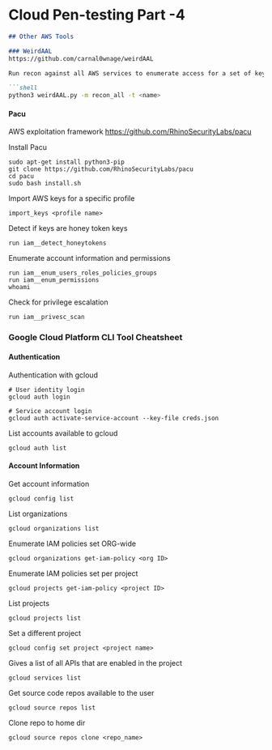 # Cloud Pen-testing Part -4

````markdown
## Other AWS Tools

### WeirdAAL
https://github.com/carnal0wnage/weirdAAL

Run recon against all AWS services to enumerate access for a set of keys

```shell
python3 weirdAAL.py -m recon_all -t <name>
````

#### Pacu

AWS exploitation framework https://github.com/RhinoSecurityLabs/pacu

Install Pacu

```shell
sudo apt-get install python3-pip
git clone https://github.com/RhinoSecurityLabs/pacu
cd pacu
sudo bash install.sh
```

Import AWS keys for a specific profile

```shell
import_keys <profile name>
```

Detect if keys are honey token keys

```shell
run iam__detect_honeytokens
```

Enumerate account information and permissions

```shell
run iam__enum_users_roles_policies_groups
run iam__enum_permissions
whoami
```

Check for privilege escalation

```shell
run iam__privesc_scan
```

### Google Cloud Platform CLI Tool Cheatsheet

#### Authentication

Authentication with gcloud

```shell
# User identity login
gcloud auth login

# Service account login
gcloud auth activate-service-account --key-file creds.json
```

List accounts available to gcloud

```shell
gcloud auth list
```

#### Account Information

Get account information

```shell
gcloud config list
```

List organizations

```shell
gcloud organizations list
```

Enumerate IAM policies set ORG-wide

```shell
gcloud organizations get-iam-policy <org ID>
```

Enumerate IAM policies set per project

```shell
gcloud projects get-iam-policy <project ID>
```

List projects

```shell
gcloud projects list
```

Set a different project

```shell
gcloud config set project <project name>
```

Gives a list of all APIs that are enabled in the project

```shell
gcloud services list
```

Get source code repos available to the user

```shell
gcloud source repos list
```

Clone repo to home dir

```shell
gcloud source repos clone <repo_name>
```
